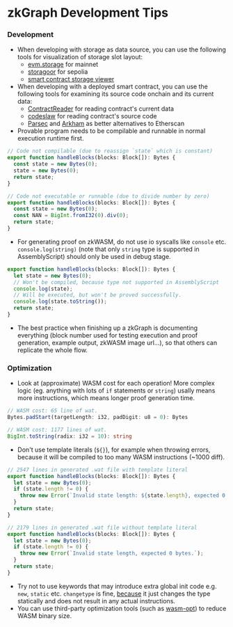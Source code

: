 # zkGraph Development Tips

### Development

* When developing with storage as data source, you can use the following tools for visualization of storage slot layout:
  * [evm.storage](https://evm.storage/) for mainnet
  * [storagoor](https://storagoor.vercel.app/) for sepolia
  * [smart contract storage viewer](https://tintinweb.github.io/smart-contract-storage-viewer/)
* When developing with a deployed smart contract, you can use the following tools for examining its source code onchain and its current data:
  * [ContractReader](https://www.contractreader.io/) for reading contract's current data
  * [codeslaw](https://www.codeslaw.app/) for reading contract's source code
  * [Parsec](https://parsec.fi/) and [Arkham](https://www.arkhamintelligence.com/) as better alternatives to Etherscan
* Provable program needs to be compilable and runnable in normal execution runtime first.

```typescript
// Code not compilable (due to reassign `state` which is constant)
export function handleBlocks(blocks: Block[]): Bytes {
  const state = new Bytes(0);
  state = new Bytes(0);
  return state;
}

// Code not executable or runnable (due to divide number by zero)
export function handleBlocks(blocks: Block[]): Bytes {
  const state = new Bytes(0);
  const NAN = BigInt.fromI32(0).div(0);
  return state;
}
```

* For generating proof on zkWASM, do not use io syscalls like `console` etc. `console.log(string)` (note that only `string` type is supported in AssemblyScript) should only be used in debug stage.

```typescript
export function handleBlocks(blocks: Block[]): Bytes {
  let state = new Bytes(0);
  // Won't be compiled, because type not supported in AssemblyScript
  console.log(state);
  // Will be executed, but won't be proved successfully.
  console.log(state.toString());
  return state;
}
```

* The best practice when finishing up a zkGraph is documenting everything (block number used for testing execution and proof generation, example output, zkWASM image url...), so that others can replicate the whole flow.

### Optimization

* Look at (approximate) WASM cost for each operation! More complex logic (eg. anything with lots of `if` statements or `string`) usally means more instructions, which means longer proof generation time.

```typescript
// WASM cost: 65 line of wat.
Bytes.padStart(targetLength: i32, padDigit: u8 = 0): Bytes

// WASM cost: 1177 lines of wat.
BigInt.toString(radix: i32 = 10): string
```

* Don't use template literals (`${}`), for example when throwing errors, because it will be compiled to too many WASM instructions (\~1000 diff).

```typescript
// 2547 lines in generated .wat file with template literal
export function handleBlocks(blocks: Block[]): Bytes {
  let state = new Bytes(0);
  if (state.length != 0) {
    throw new Error(`Invalid state length: ${state.length}, expected 0 bytes.`);
  }
  return state;
}

// 2179 lines in generated .wat file without template literal
export function handleBlocks(blocks: Block[]): Bytes {
  let state = new Bytes(0);
  if (state.length != 0) {
    throw new Error(`Invalid state length, expected 0 bytes.`);
  }
  return state;
}
```

* Try not to use keywords that may introduce extra global init code e.g. `new`, `static` etc. `changetype` is fine, [because](https://github.com/AssemblyScript/assemblyscript/issues/549#issuecomment-474005579) it just changes the type statically and does not result in any actual instructions.
* You can use third-party optimization tools (such as [wasm-opt](https://www.npmjs.com/package/wasm-opt)) to reduce WASM binary size.
